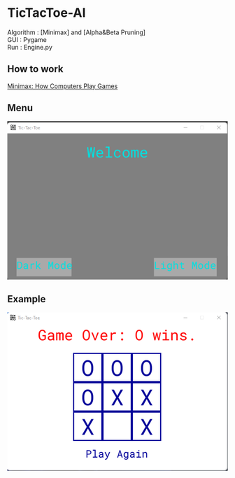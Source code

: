 # TicTacToe-AI

Algorithm : [Minimax] and [Alpha&Beta Pruning]  
GUI : Pygame  
Run : Engine.py

## How to work
[Minimax: How Computers Play Games](https://youtu.be/SLgZhpDsrfc)

## Menu
<img src="assets/image/Screenshot_14.png">

## Example
<img src="assets/image/Screenshot_20.png">
